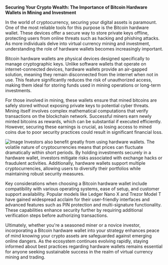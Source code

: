 **Securing Your Crypto Wealth: The Importance of Bitcoin Hardware Wallets in Mining and Investment**

In the world of cryptocurrency, securing your digital assets is paramount. One of the most reliable tools for this purpose is the Bitcoin hardware wallet. These devices offer a secure way to store private keys offline, protecting users from online threats such as hacking and phishing attacks. As more individuals delve into virtual currency mining and investment, understanding the role of hardware wallets becomes increasingly important.

Bitcoin hardware wallets are physical devices designed specifically to manage cryptographic keys. Unlike software wallets that operate on internet-connected devices, hardware wallets provide an air-gapped solution, meaning they remain disconnected from the internet when not in use. This feature significantly reduces the risk of unauthorized access, making them ideal for storing funds used in mining operations or long-term investments.

For those involved in mining, these wallets ensure that mined bitcoins are safely stored without exposing private keys to potential cyber threats. Mining itself involves complex mathematical computations that verify transactions on the blockchain network. Successful miners earn newly minted bitcoins as rewards, which can be substantial if executed efficiently. However, securing these earnings is crucial, as losing access to mined coins due to poor security practices could result in significant financial loss.


![Image](https://github.com/user-attachments/assets/31692037-0104-4703-abd1-696b6a7dd41b)
Investors also benefit greatly from using hardware wallets. The volatile nature of cryptocurrencies means that prices can fluctuate dramatically within short periods. By holding investments securely in a hardware wallet, investors mitigate risks associated with exchange hacks or fraudulent activities. Additionally, hardware wallets support multiple cryptocurrencies, allowing users to diversify their portfolios while maintaining robust security measures.

Key considerations when choosing a Bitcoin hardware wallet include compatibility with various operating systems, ease of setup, and customer support availability. Popular models like Ledger Nano X and Trezor Model T have gained widespread acclaim for their user-friendly interfaces and advanced features such as PIN protection and multi-signature functionality. These capabilities enhance security further by requiring additional verification steps before authorizing transactions.

Ultimately, whether you're a seasoned miner or a novice investor, incorporating a Bitcoin hardware wallet into your strategy enhances peace of mind knowing your crypto assets are safeguarded against emerging online dangers. As the ecosystem continues evolving rapidly, staying informed about best practices regarding hardware wallets remains essential for anyone seeking sustainable success in the realm of virtual currency mining and trading.